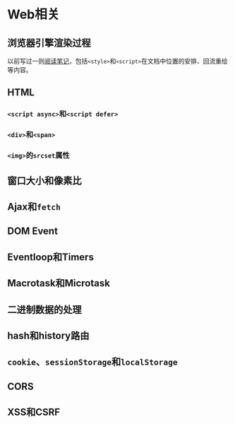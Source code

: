 # Web相关

## 浏览器引擎渲染过程

以前写过一则[阅读笔记](https://www.everseenflash.com/CS/Frontend/Browser%20Engine.md)，包括`<style>`和`<script>`在文档中位置的安排、回流重绘等内容。

## HTML

### `<script async>`和`<script defer>`

### `<div>`和`<span>`

### `<img>`的`srcset`属性

## 窗口大小和像素比

## Ajax和`fetch`

## DOM Event

## Eventloop和Timers

## Macrotask和Microtask

## 二进制数据的处理

## hash和history路由

## `cookie`、`sessionStorage`和`localStorage`

## CORS

## XSS和CSRF

